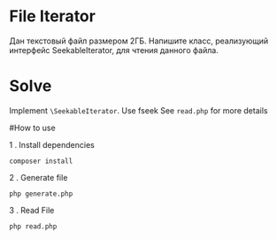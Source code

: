 # File Iterator

Дан текстовый файл размером 2ГБ. Напишите класс, реализующий интерфейс SeekableIterator, для чтения данного файла.

# Solve

Implement ```\SeekableIterator```. Use fseek
See ```read.php``` for more details

#How to use

1 . Install dependencies

```
composer install
```

2 . Generate file

```
php generate.php
```

3 . Read File

```
php read.php
```